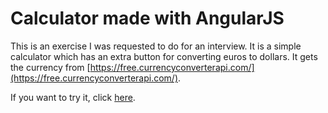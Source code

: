 # Calculator made with AngularJS

This is an exercise I was requested to do for an interview. It is a simple calculator which has an extra button for converting euros to dollars. It gets the currency from [https://free.currencyconverterapi.com/](https://free.currencyconverterapi.com/).

If you want to try it, click [here](https://aggelos24.github.io/calculator/).
